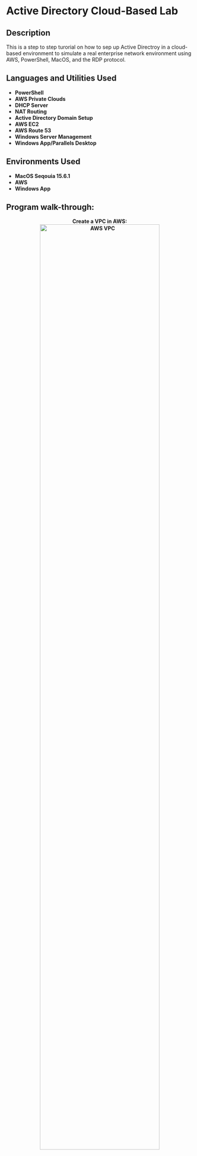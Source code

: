 <h1>Active Directory Cloud-Based Lab</h1>


<h2>Description</h2>
This is a step to step turorial on how to sep up Active Directroy in a cloud-based environment to simulate a real enterprise network environment using AWS, PowerShell, MacOS, and the RDP protocol.
<br />


<h2>Languages and Utilities Used</h2>

- <b>PowerShell</b>
- <b>AWS Private Clouds</b>
- <b>DHCP Server</b>
- <b>NAT Routing<b>
- <b>Active Directory Domain Setup<b>
- <b>AWS EC2</b>
- <b>AWS Route 53<b>
- <b>Windows Server Management<b>
- <b>Windows App/Parallels Desktop</b>

<h2>Environments Used </h2>

- <b>MacOS Seqouia 15.6.1</b> 
- <b>AWS</b>
- <b>Windows App<b>
  
<h2>Program walk-through:</h2>

<p align="center">
Create a VPC in AWS: <br/>
<img src="https://imgur.com/a/DxXB1wF" height="80%" width="80%" alt="AWS VPC"/>
<br />
